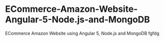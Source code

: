 # ECommerce-Amazon-Website-Angular-5-Node.js-and-MongoDB
ECommerce Amazon Website using Angular 5, Node.js and MongoDB
fgfdg

